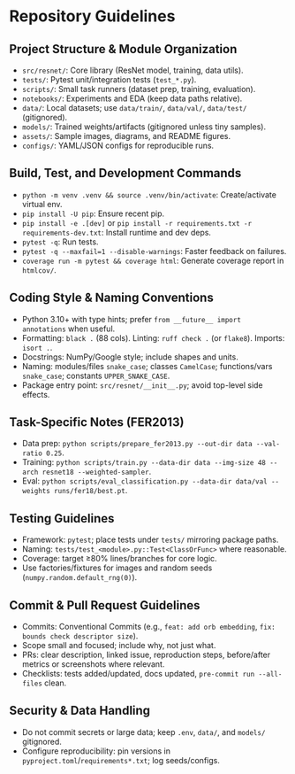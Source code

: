 # Repository Guidelines

## Project Structure & Module Organization
- `src/resnet/`: Core library (ResNet model, training, data utils).
- `tests/`: Pytest unit/integration tests (`test_*.py`).
- `scripts/`: Small task runners (dataset prep, training, evaluation).
- `notebooks/`: Experiments and EDA (keep data paths relative).
- `data/`: Local datasets; use `data/train/`, `data/val/`, `data/test/` (gitignored).
- `models/`: Trained weights/artifacts (gitignored unless tiny samples).
- `assets/`: Sample images, diagrams, and README figures.
- `configs/`: YAML/JSON configs for reproducible runs.

## Build, Test, and Development Commands
- `python -m venv .venv && source .venv/bin/activate`: Create/activate virtual env.
- `pip install -U pip`: Ensure recent pip.
- `pip install -e .[dev]` or `pip install -r requirements.txt -r requirements-dev.txt`: Install runtime and dev deps.
- `pytest -q`: Run tests.
- `pytest -q --maxfail=1 --disable-warnings`: Faster feedback on failures.
- `coverage run -m pytest && coverage html`: Generate coverage report in `htmlcov/`.

## Coding Style & Naming Conventions
- Python 3.10+ with type hints; prefer `from __future__ import annotations` when useful.
- Formatting: `black .` (88 cols). Linting: `ruff check .` (or `flake8`). Imports: `isort .`.
- Docstrings: NumPy/Google style; include shapes and units.
- Naming: modules/files `snake_case`; classes `CamelCase`; functions/vars `snake_case`; constants `UPPER_SNAKE_CASE`.
- Package entry point: `src/resnet/__init__.py`; avoid top-level side effects.

## Task-Specific Notes (FER2013)
- Data prep: `python scripts/prepare_fer2013.py --out-dir data --val-ratio 0.25`.
- Training: `python scripts/train.py --data-dir data --img-size 48 --arch resnet18 --weighted-sampler`.
- Eval: `python scripts/eval_classification.py --data-dir data/val --weights runs/fer18/best.pt`.

## Testing Guidelines
- Framework: `pytest`; place tests under `tests/` mirroring package paths.
- Naming: `tests/test_<module>.py::Test<ClassOrFunc>` where reasonable.
- Coverage: target ≥80% lines/branches for core logic.
- Use factories/fixtures for images and random seeds (`numpy.random.default_rng(0)`).

## Commit & Pull Request Guidelines
- Commits: Conventional Commits (e.g., `feat: add orb embedding`, `fix: bounds check descriptor size`).
- Scope small and focused; include why, not just what.
- PRs: clear description, linked issue, reproduction steps, before/after metrics or screenshots where relevant.
- Checklists: tests added/updated, docs updated, `pre-commit run --all-files` clean.

## Security & Data Handling
- Do not commit secrets or large data; keep `.env`, `data/`, and `models/` gitignored.
- Configure reproducibility: pin versions in `pyproject.toml`/`requirements*.txt`; log seeds/configs.
